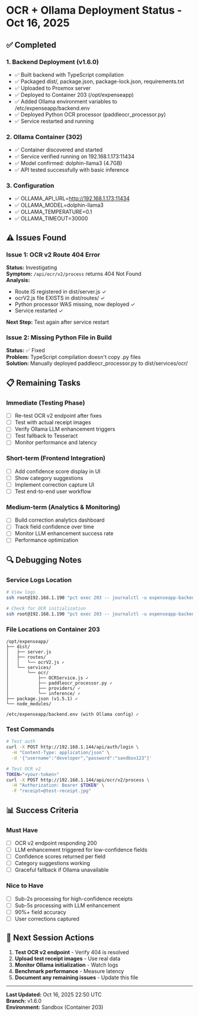 # OCR + Ollama Deployment Status - Oct 16, 2025

## ✅ Completed

### 1. Backend Deployment (v1.6.0)
- ✅ Built backend with TypeScript compilation
- ✅ Packaged dist/, package.json, package-lock.json, requirements.txt
- ✅ Uploaded to Proxmox server
- ✅ Deployed to Container 203 (/opt/expenseapp)
- ✅ Added Ollama environment variables to /etc/expenseapp/backend.env
- ✅ Deployed Python OCR processor (paddleocr_processor.py)
- ✅ Service restarted and running

### 2. Ollama Container (302)
- ✅ Container discovered and started
- ✅ Service verified running on 192.168.1.173:11434
- ✅ Model confirmed: dolphin-llama3 (4.7GB)
- ✅ API tested successfully with basic inference

### 3. Configuration
- ✅ OLLAMA_API_URL=http://192.168.1.173:11434
- ✅ OLLAMA_MODEL=dolphin-llama3
- ✅ OLLAMA_TEMPERATURE=0.1
- ✅ OLLAMA_TIMEOUT=30000

## ⚠️ Issues Found

### Issue 1: OCR v2 Route 404 Error
**Status:** Investigating  
**Symptom:** `/api/ocr/v2/process` returns 404 Not Found  
**Analysis:**
- Route IS registered in dist/server.js ✓
- ocrV2.js file EXISTS in dist/routes/ ✓
- Python processor WAS missing, now deployed ✓
- Service restarted ✓

**Next Step:** Test again after service restart

### Issue 2: Missing Python File in Build
**Status:** ✅ Fixed  
**Problem:** TypeScript compilation doesn't copy .py files  
**Solution:** Manually deployed paddleocr_processor.py to dist/services/ocr/

## 📋 Remaining Tasks

### Immediate (Testing Phase)
- [ ] Re-test OCR v2 endpoint after fixes
- [ ] Test with actual receipt images
- [ ] Verify Ollama LLM enhancement triggers
- [ ] Test fallback to Tesseract
- [ ] Monitor performance and latency

### Short-term (Frontend Integration)
- [ ] Add confidence score display in UI
- [ ] Show category suggestions
- [ ] Implement correction capture UI
- [ ] Test end-to-end user workflow

### Medium-term (Analytics & Monitoring)
- [ ] Build correction analytics dashboard
- [ ] Track field confidence over time
- [ ] Monitor LLM enhancement success rate
- [ ] Performance optimization

## 🔍 Debugging Notes

### Service Logs Location
```bash
# View logs
ssh root@192.168.1.190 "pct exec 203 -- journalctl -u expenseapp-backend -f"

# Check for OCR initialization
ssh root@192.168.1.190 "pct exec 203 -- journalctl -u expenseapp-backend -n 100 | grep -i 'OCR\|Ollama\|LLM'"
```

### File Locations on Container 203
```
/opt/expenseapp/
├── dist/
│   ├── server.js
│   ├── routes/
│   │   └── ocrV2.js ✓
│   └── services/
│       └── ocr/
│           ├── OCRService.js ✓
│           ├── paddleocr_processor.py ✓
│           ├── providers/ ✓
│           └── inference/ ✓
├── package.json (v1.5.1) ✓
└── node_modules/

/etc/expenseapp/backend.env (with Ollama config) ✓
```

### Test Commands
```bash
# Test auth
curl -X POST http://192.168.1.144/api/auth/login \
  -H "Content-Type: application/json" \
  -d '{"username":"developer","password":"sandbox123"}'

# Test OCR v2
TOKEN="<your-token>"
curl -X POST http://192.168.1.144/api/ocr/v2/process \
  -H "Authorization: Bearer $TOKEN" \
  -F "receipt=@test-receipt.jpg"
```

## 📊 Success Criteria

### Must Have
- [ ] OCR v2 endpoint responding 200
- [ ] LLM enhancement triggered for low-confidence fields
- [ ] Confidence scores returned per field
- [ ] Category suggestions working
- [ ] Graceful fallback if Ollama unavailable

### Nice to Have
- [ ] Sub-2s processing for high-confidence receipts
- [ ] Sub-5s processing with LLM enhancement
- [ ] 90%+ field accuracy
- [ ] User corrections captured

## 🎯 Next Session Actions

1. **Test OCR v2 endpoint** - Verify 404 is resolved
2. **Upload test receipt images** - Use real data
3. **Monitor Ollama initialization** - Watch logs
4. **Benchmark performance** - Measure latency
5. **Document any remaining issues** - Update this file

---

**Last Updated:** Oct 16, 2025 22:50 UTC  
**Branch:** v1.6.0  
**Environment:** Sandbox (Container 203)
